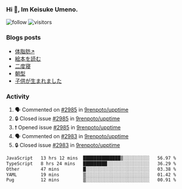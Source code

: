 ### Hi 👋, Im Keisuke Umeno.

<!--
**9renpoto/9renpoto** is a ✨ _special_ ✨ repository because its `README.md` (this file) appears on your GitHub profile.

Here are some ideas to get you started:

- 🔭 I’m currently working on ...
- 🌱 I’m currently learning ...
- 👯 I’m looking to collaborate on ...
- 🤔 I’m looking for help with ...
- 💬 Ask me about ...
- 📫 How to reach me: ...
- 😄 Pronouns: ...
- ⚡ Fun fact: ...
-->

![follow](https://img.shields.io/github/followers/9renpoto?label=Follow&style=social)
![visitors](https://komarev.com/ghpvc/?username=9renpoto&label=Profile%20views&color=0e75b6&style=flat)

### Blogs posts

<!-- BLOG-POST-LIST:START -->
- [体脂肪↗](https://9renpoto.win/entry/2024/08/12/gaining_fat)
- [絵本を読む](https://9renpoto.win/entry/2024/07/26/picture_book)
- [二度寝](https://9renpoto.win/entry/2024/07/18/going_back_to_sleep)
- [朝型](https://9renpoto.win/entry/2024/05/29/im-an-early)
- [子供が生まれました](https://9renpoto.win/entry/2024/04/18/hello-world)
<!-- BLOG-POST-LIST:END -->

### Activity

<!--START_SECTION:activity-->
1. 🗣 Commented on [#2985](https://github.com/9renpoto/upptime/issues/2985#issuecomment-2289243765) in [9renpoto/upptime](https://github.com/9renpoto/upptime)
2. 🔒 Closed issue [#2985](https://github.com/9renpoto/upptime/issues/2985) in [9renpoto/upptime](https://github.com/9renpoto/upptime)
3. ❗ Opened issue [#2985](https://github.com/9renpoto/upptime/issues/2985) in [9renpoto/upptime](https://github.com/9renpoto/upptime)
4. 🗣 Commented on [#2983](https://github.com/9renpoto/upptime/issues/2983#issuecomment-2288702508) in [9renpoto/upptime](https://github.com/9renpoto/upptime)
5. 🔒 Closed issue [#2983](https://github.com/9renpoto/upptime/issues/2983) in [9renpoto/upptime](https://github.com/9renpoto/upptime)
<!--END_SECTION:activity-->

<!--START_SECTION:waka-->

```txt
JavaScript   13 hrs 12 mins  ██████████████▒░░░░░░░░░░   56.97 %
TypeScript   8 hrs 24 mins   █████████░░░░░░░░░░░░░░░░   36.29 %
Other        47 mins         █░░░░░░░░░░░░░░░░░░░░░░░░   03.38 %
YAML         19 mins         ▒░░░░░░░░░░░░░░░░░░░░░░░░   01.42 %
Pug          12 mins         ▒░░░░░░░░░░░░░░░░░░░░░░░░   00.91 %
```

<!--END_SECTION:waka-->
